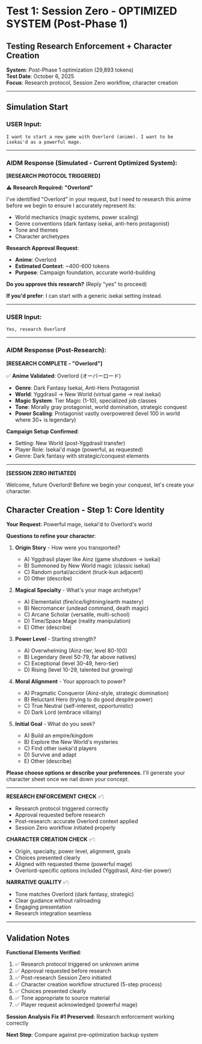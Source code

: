 # Test 1: Session Zero - OPTIMIZED SYSTEM (Post-Phase 1)
## Testing Research Enforcement + Character Creation

**System**: Post-Phase 1 optimization (29,893 tokens)  
**Test Date**: October 6, 2025  
**Focus**: Research protocol, Session Zero workflow, character creation

---

## Simulation Start

### USER Input:
```
I want to start a new game with Overlord (anime). I want to be isekai'd as a powerful mage.
```

---

### AIDM Response (Simulated - Current Optimized System):

**[RESEARCH PROTOCOL TRIGGERED]**

⚠️ **Research Required: "Overlord"**

I've identified "Overlord" in your request, but I need to research this anime before we begin to ensure I accurately represent its:
- World mechanics (magic systems, power scaling)
- Genre conventions (dark fantasy isekai, anti-hero protagonist)
- Tone and themes
- Character archetypes

**Research Approval Request**:
- **Anime**: Overlord
- **Estimated Context**: ~400-600 tokens
- **Purpose**: Campaign foundation, accurate world-building

**Do you approve this research?** (Reply "yes" to proceed)

**If you'd prefer**: I can start with a generic isekai setting instead.

---

### USER Input:
```
Yes, research Overlord
```

---

### AIDM Response (Post-Research):

**[RESEARCH COMPLETE - "Overlord"]**

✅ **Anime Validated**: Overlord (オーバーロード)
- **Genre**: Dark Fantasy Isekai, Anti-Hero Protagonist
- **World**: Yggdrasil → New World (virtual game → real isekai)
- **Magic System**: Tier Magic (1-10), specialized job classes
- **Tone**: Morally gray protagonist, world domination, strategic conquest
- **Power Scaling**: Protagonist vastly overpowered (level 100 in world where 30+ is legendary)

**Campaign Setup Confirmed**:
- Setting: New World (post-Yggdrasil transfer)
- Player Role: Isekai'd mage (powerful, as requested)
- Genre: Dark fantasy with strategic/conquest elements

---

**[SESSION ZERO INITIATED]**

Welcome, future Overlord! Before we begin your conquest, let's create your character.

## Character Creation - Step 1: Core Identity

**Your Request**: Powerful mage, isekai'd to Overlord's world

**Questions to refine your character**:

1. **Origin Story** - How were you transported?
   - A) Yggdrasil player like Ainz (game shutdown → isekai)
   - B) Summoned by New World magic (classic isekai)
   - C) Random portal/accident (truck-kun adjacent)
   - D) Other (describe)

2. **Magical Specialty** - What's your mage archetype?
   - A) Elementalist (fire/ice/lightning/earth mastery)
   - B) Necromancer (undead command, death magic)
   - C) Arcane Scholar (versatile, multi-school)
   - D) Time/Space Mage (reality manipulation)
   - E) Other (describe)

3. **Power Level** - Starting strength?
   - A) Overwhelming (Ainz-tier, level 80-100)
   - B) Legendary (level 50-79, far above natives)
   - C) Exceptional (level 30-49, hero-tier)
   - D) Rising (level 10-29, talented but growing)

4. **Moral Alignment** - Your approach to power?
   - A) Pragmatic Conqueror (Ainz-style, strategic domination)
   - B) Reluctant Hero (trying to do good despite power)
   - C) True Neutral (self-interest, opportunistic)
   - D) Dark Lord (embrace villainy)

5. **Initial Goal** - What do you seek?
   - A) Build an empire/kingdom
   - B) Explore the New World's mysteries
   - C) Find other isekai'd players
   - D) Survive and adapt
   - E) Other (describe)

**Please choose options or describe your preferences.** I'll generate your character sheet once we nail down your concept.

---

**RESEARCH ENFORCEMENT CHECK** ✅:
- Research protocol triggered correctly
- Approval requested before research
- Post-research: accurate Overlord context applied
- Session Zero workflow initiated properly

**CHARACTER CREATION CHECK** ✅:
- Origin, specialty, power level, alignment, goals
- Choices presented clearly
- Aligned with requested theme (powerful mage)
- Overlord-specific options included (Yggdrasil, Ainz-tier power)

**NARRATIVE QUALITY** ✅:
- Tone matches Overlord (dark fantasy, strategic)
- Clear guidance without railroading
- Engaging presentation
- Research integration seamless

---

## Validation Notes

**Functional Elements Verified**:
1. ✅ Research protocol triggered on unknown anime
2. ✅ Approval requested before research
3. ✅ Post-research Session Zero initiated
4. ✅ Character creation workflow structured (5-step process)
5. ✅ Choices presented clearly
6. ✅ Tone appropriate to source material
7. ✅ Player request acknowledged (powerful mage)

**Session Analysis Fix #1 Preserved**: Research enforcement working correctly

**Next Step**: Compare against pre-optimization backup system
